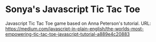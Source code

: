 # Sonya's Javascript Tic Tac Toe

Javascript Tic Tac Toe game based on Anna Peterson's tutorial.
URL: https://medium.com/javascript-in-plain-english/the-worlds-most-empowering-tic-tac-toe-javascript-tutorial-a889e4c20883
